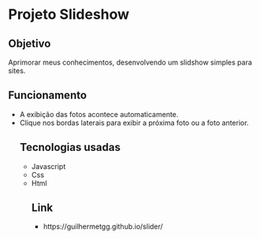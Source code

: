 <body>
<h1>Projeto Slideshow</h1>
<h2>Objetivo</h1>
Aprimorar meus conhecimentos, desenvolvendo um slidshow simples para sites.

 <h2>Funcionamento</h2>
 <ul>
  <li>A exibição das fotos acontece automaticamente.</li>
   <li>Clique nos bordas laterais para exibir a próxima foto ou a foto anterior.</li>
 
   <h2>Tecnologias usadas</h2>
 <ul>
  <li>Javascript</li>
  <li>Css</li>
  <li>Html</li>
  
   <h2>Link</h2>
 <ul>
   <li>https://guilhermetgg.github.io/slider/</li>
